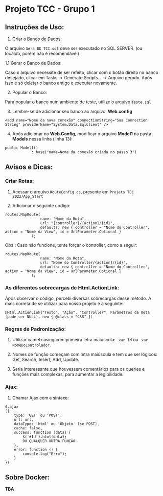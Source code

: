 # Projeto TCC - Grupo 1
## Instruções de Uso:

1. Criar o Banco de Dados:

O arquivo ```Gera BD TCC.sql``` deve ser executado no SQL SERVER. (ou localdb, porém não é recomendável)

1.1 Gerar o Banco de Dados:

Caso o arquivo necessite de ser refeito, clicar com o botão direito no banco desejado, clicar em Tasks -> Generate Scripts... -> Arquivo gerado.
Após isso é só deletar o banco antigo e executar novamente.

2. Popular o Banco:

Para popular o banco num ambiente de teste, utilize o arquivo ```Teste.sql```

3. Lembre-se de adicionar seu banco ao arquivo: **Web.config** 

```
<add name="Nome da nova conexão" connectionString="Sua Connection String" providerName="System.Data.SqlClient" />
```

4. Após adicionar no **Web.Config**, modificar o arquivo **Model1** na pasta **Models** nessa linha (linha 13):

```
public Model1()
            : base("name=Nome da conexão criada no passo 3")
```

## Avisos e Dicas:

### Criar Rotas:

1. Acessar o arquivo ```RouteConfig.cs```, presente em ```Projeto TCC 2022/App_Start```

2. Adicionar o seguinte código:

```
routes.MapRoute(
                name: "Nome da Rota",
                url: "{controller}/{action}/{id}",
                defaults: new { controller = "Nome do Controller", action = "Nome da View", id = UrlParameter.Optional }
            );
```

Obs.: Caso não funcione, tente forçar o controller, como a seguir:

```
routes.MapRoute(
                name: "Nome da Rota",
                url: "Nome do Controller/{action}/{id}",
                defaults: new { controller = "Nome do Controller", action = "Nome da View", id = UrlParameter.Optional }
            );
```

### As diferentes sobrecargas de Html.ActionLink:

Após observar o código, percebi diversas sobrecargas desse método. A mais correta de se utilizar para nosso projeto é a seguinte:

```
@Html.ActionLink("Texto", "Ação", "Controller", Parâmetros da Rota (pode ser NULL), new { @class = "CSS" })
```

### Regras de Padronização:

1. Utilizar camel casing com primeira letra maiúscula:
``` var Id``` ou 
``` var NomeDoControlador```.

2. Nomes de função começam com letra maiúscula e tem que ser lógicos: Get, Search, Insert, Add, Update.

3. Seria interessante que houvessem comentários para os queries e funções mais complexas, para aumentar a legibilidade.

### Ajax:

1. Chamar Ajax com a sintaxe:

```
$.ajax
({
    type: 'GET' ou 'POST',
    url: url,
    dataType: 'html' ou 'Objeto' (se POST),
    cache: false,
    success: function (data) {
        $('#Id').html(data);
        OU QUALQUER OUTRA FUNÇÃO.
    },
    error: function () {
        console.log("Erro");
    }
})
```

## Sobre Docker:
**TBA**
